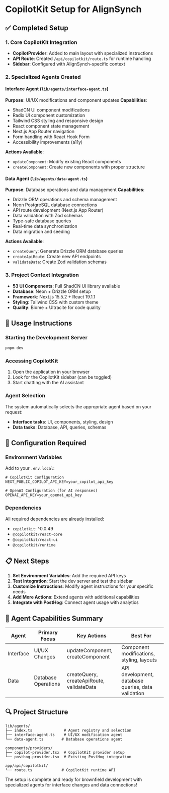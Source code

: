 # CopilotKit Setup for AlignSynch

## ✅ Completed Setup

### 1. Core CopilotKit Integration
- **CopilotProvider**: Added to main layout with specialized instructions
- **API Route**: Created `/api/copilotkit/route.ts` for runtime handling
- **Sidebar**: Configured with AlignSynch-specific context

### 2. Specialized Agents Created

#### Interface Agent (`lib/agents/interface-agent.ts`)
**Purpose**: UI/UX modifications and component updates
**Capabilities**:
- ShadCN UI component modifications
- Radix UI component customization
- Tailwind CSS styling and responsive design
- React component state management
- Next.js App Router navigation
- Form handling with React Hook Form
- Accessibility improvements (a11y)

**Actions Available**:
- `updateComponent`: Modify existing React components
- `createComponent`: Create new components with proper structure

#### Data Agent (`lib/agents/data-agent.ts`)
**Purpose**: Database operations and data management
**Capabilities**:
- Drizzle ORM operations and schema management
- Neon PostgreSQL database connections
- API route development (Next.js App Router)
- Data validation with Zod schemas
- Type-safe database queries
- Real-time data synchronization
- Data migration and seeding

**Actions Available**:
- `createQuery`: Generate Drizzle ORM database queries
- `createApiRoute`: Create new API endpoints
- `validateData`: Create Zod validation schemas

### 3. Project Context Integration
- **53 UI Components**: Full ShadCN UI library available
- **Database**: Neon + Drizzle ORM setup
- **Framework**: Next.js 15.5.2 + React 19.1.1
- **Styling**: Tailwind CSS with custom theme
- **Quality**: Biome + Ultracite for code quality

## 🚀 Usage Instructions

### Starting the Development Server
```bash
pnpm dev
```

### Accessing CopilotKit
1. Open the application in your browser
2. Look for the CopilotKit sidebar (can be toggled)
3. Start chatting with the AI assistant

### Agent Selection
The system automatically selects the appropriate agent based on your request:
- **Interface tasks**: UI, components, styling, design
- **Data tasks**: Database, API, queries, schemas

## 🔧 Configuration Required

### Environment Variables
Add to your `.env.local`:
```env
# CopilotKit Configuration
NEXT_PUBLIC_COPILOT_API_KEY=your_copilot_api_key

# OpenAI Configuration (for AI responses)
OPENAI_API_KEY=your_openai_api_key
```

### Dependencies
All required dependencies are already installed:
- `copilotkit`: ^0.0.49
- `@copilotkit/react-core`
- `@copilotkit/react-ui`
- `@copilotkit/runtime`

## 📋 Next Steps

1. **Set Environment Variables**: Add the required API keys
2. **Test Integration**: Start the dev server and test the sidebar
3. **Customize Instructions**: Modify agent instructions for your specific needs
4. **Add More Actions**: Extend agents with additional capabilities
5. **Integrate with PostHog**: Connect agent usage with analytics

## 🎯 Agent Capabilities Summary

| Agent | Primary Focus | Key Actions | Best For |
|-------|---------------|-------------|----------|
| Interface | UI/UX Changes | updateComponent, createComponent | Component modifications, styling, layouts |
| Data | Database Operations | createQuery, createApiRoute, validateData | API development, database queries, data validation |

## 🔍 Project Structure
```
lib/agents/
├── index.ts              # Agent registry and selection
├── interface-agent.ts    # UI/UX modification agent
└── data-agent.ts        # Database operations agent

components/providers/
├── copilot-provider.tsx  # CopilotKit provider setup
└── posthog-provider.tsx  # Existing PostHog integration

app/api/copilotkit/
└── route.ts             # CopilotKit runtime API
```

The setup is complete and ready for brownfield development with specialized agents for interface changes and data connections!

